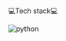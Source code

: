 💻Tech stack💻


<img alt="python" src ="https://img.shields.io/badge/python-blue.svg?&style=for-the-badge&logo=python&logoColor=blue"/>
